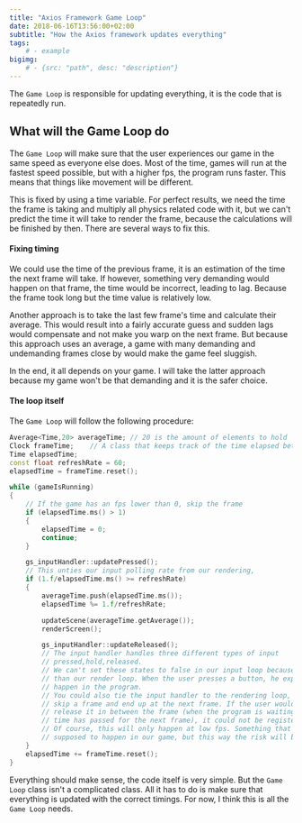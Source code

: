 ```yaml
---
title: "Axios Framework Game Loop"
date: 2018-06-16T13:56:00+02:00
subtitle: "How the Axios framework updates everything"
tags: 
    # - example
bigimg: 
    # - {src: "path", desc: "description"}
---
```

The `Game Loop` is responsible for updating everything, it is the code that is repeatedly run.  
## What will the Game Loop do
The `Game Loop` will make sure that the user experiences our game in the same speed as everyone else does. Most of the time, games will run at the fastest speed possible, but with a higher fps, the program runs faster. This means that things like movement will be different.

This is fixed by using a time variable. For perfect results, we need the time the frame is taking and multiply all physics related code with it, but we can't predict the time it will take to render the frame, because the calculations will be finished by then. There are several ways to fix this.

#### Fixing timing 
We could use the time of the previous frame, it is an estimation of the time the next frame will take. If however, something very demanding would happen on that frame, the time would be incorrect, leading to lag. Because the frame took long but the time value is relatively low.  

Another approach is to take the last few frame's time and calculate their average. This would result into a fairly accurate guess and sudden lags would compensate and not make you warp on the next frame. But because this approach uses an average, a game with many demanding and undemanding frames close by would make the game feel sluggish.

In the end, it all depends on your game. I will take the latter approach because my game won't be that demanding and it is the safer choice.

#### The loop itself
The `Game Loop` will follow the following procedure:
```cpp
Average<Time,20> averageTime; // 20 is the amount of elements to hold
Clock frameTime;    // A class that keeps track of the time elapsed between reset calls
Time elapsedTime;
const float refreshRate = 60;
elapsedTime = frameTime.reset();

while (gameIsRunning)
{
    // If the game has an fps lower than 0, skip the frame
    if (elapsedTime.ms() > 1)
    {
        elapsedTime = 0;
        continue;
    }

    gs_inputHandler::updatePressed();
    // This unties our input polling rate from our rendering,
    if (1.f/elapsedTime.ms() >= refreshRate)
    {
        averageTime.push(elapsedTime.ms());
        elapsedTime %= 1.f/refreshRate;

        updateScene(averageTime.getAverage());
        renderScreen();

        gs_inputHandler::updateReleased();
        // The input handler handles three different types of input
        // pressed,hold,released.
        // We can't set these states to false in our input loop because it runs faster
        // than our render loop. When the user presses a button, he expects to see it
        // happen in the program. 
        // You could also tie the input handler to the rendering loop, but the input could
        // skip a frame and end up at the next frame. If the user would press a key and 
        // release it in between the frame (when the program is waiting until enough 
        // time has passed for the next frame), it could not be registered. 
        // Of course, this will only happen at low fps. Something that isn't 
        // supposed to happen in our game, but this way the risk will be dodged.
    }
    elapsedTime += frameTime.reset();
}
```
Everything should make sense, the code itself is very simple. But the `Game Loop` class isn't a complicated class. All it has to do is make sure that everything is updated with the correct timings. For now, I think this is all the `Game Loop` needs.